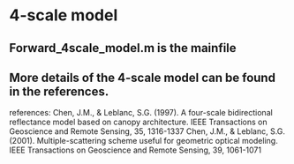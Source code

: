 # 4-scale model

## Forward_4scale_model.m is the mainfile
## More details of the 4-scale model can be found in the references. 

references:
Chen, J.M., & Leblanc, S.G. (1997). A four-scale bidirectional reflectance model based on canopy architecture. IEEE Transactions on Geoscience and Remote Sensing, 35, 1316-1337
Chen, J.M., & Leblanc, S.G. (2001). Multiple-scattering scheme useful for geometric optical modeling. IEEE Transactions on Geoscience and Remote Sensing, 39, 1061-1071
